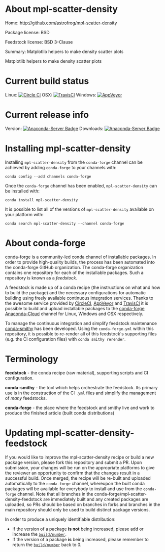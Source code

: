 About mpl-scatter-density
=========================

Home: http://github.com/astrofrog/mpl-scatter-density

Package license: BSD

Feedstock license: BSD 3-Clause

Summary: Matplotlib helpers to make density scatter plots

Matplotlib helpers to make density scatter plots

Current build status
====================

Linux: [![Circle CI](https://circleci.com/gh/conda-forge/mpl-scatter-density-feedstock.svg?style=shield)](https://circleci.com/gh/conda-forge/mpl-scatter-density-feedstock)
OSX: [![TravisCI](https://travis-ci.org/conda-forge/mpl-scatter-density-feedstock.svg?branch=master)](https://travis-ci.org/conda-forge/mpl-scatter-density-feedstock)
Windows: [![AppVeyor](https://ci.appveyor.com/api/projects/status/github/conda-forge/mpl-scatter-density-feedstock?svg=True)](https://ci.appveyor.com/project/conda-forge/mpl-scatter-density-feedstock/branch/master)

Current release info
====================
Version: [![Anaconda-Server Badge](https://anaconda.org/conda-forge/mpl-scatter-density/badges/version.svg)](https://anaconda.org/conda-forge/mpl-scatter-density)
Downloads: [![Anaconda-Server Badge](https://anaconda.org/conda-forge/mpl-scatter-density/badges/downloads.svg)](https://anaconda.org/conda-forge/mpl-scatter-density)

Installing mpl-scatter-density
==============================

Installing `mpl-scatter-density` from the `conda-forge` channel can be achieved by adding `conda-forge` to your channels with:

```
conda config --add channels conda-forge
```

Once the `conda-forge` channel has been enabled, `mpl-scatter-density` can be installed with:

```
conda install mpl-scatter-density
```

It is possible to list all of the versions of `mpl-scatter-density` available on your platform with:

```
conda search mpl-scatter-density --channel conda-forge
```


About conda-forge
=================

conda-forge is a community-led conda channel of installable packages.
In order to provide high-quality builds, the process has been automated into the
conda-forge GitHub organization. The conda-forge organization contains one repository
for each of the installable packages. Such a repository is known as a *feedstock*.

A feedstock is made up of a conda recipe (the instructions on what and how to build
the package) and the necessary configurations for automatic building using freely
available continuous integration services. Thanks to the awesome service provided by
[CircleCI](https://circleci.com/), [AppVeyor](http://www.appveyor.com/)
and [TravisCI](https://travis-ci.org/) it is possible to build and upload installable
packages to the [conda-forge](https://anaconda.org/conda-forge)
[Anaconda-Cloud](http://docs.anaconda.org/) channel for Linux, Windows and OSX respectively.

To manage the continuous integration and simplify feedstock maintenance
[conda-smithy](http://github.com/conda-forge/conda-smithy) has been developed.
Using the ``conda-forge.yml`` within this repository, it is possible to re-render all of
this feedstock's supporting files (e.g. the CI configuration files) with ``conda smithy rerender``.


Terminology
===========

**feedstock** - the conda recipe (raw material), supporting scripts and CI configuration.

**conda-smithy** - the tool which helps orchestrate the feedstock.
                   Its primary use is in the construction of the CI ``.yml`` files
                   and simplify the management of *many* feedstocks.

**conda-forge** - the place where the feedstock and smithy live and work to
                  produce the finished article (built conda distributions)


Updating mpl-scatter-density-feedstock
======================================

If you would like to improve the mpl-scatter-density recipe or build a new
package version, please fork this repository and submit a PR. Upon submission,
your changes will be run on the appropriate platforms to give the reviewer an
opportunity to confirm that the changes result in a successful build. Once
merged, the recipe will be re-built and uploaded automatically to the
`conda-forge` channel, whereupon the built conda packages will be available for
everybody to install and use from the `conda-forge` channel.
Note that all branches in the conda-forge/mpl-scatter-density-feedstock are
immediately built and any created packages are uploaded, so PRs should be based
on branches in forks and branches in the main repository should only be used to
build distinct package versions.

In order to produce a uniquely identifiable distribution:
 * If the version of a package **is not** being increased, please add or increase
   the [``build/number``](http://conda.pydata.org/docs/building/meta-yaml.html#build-number-and-string).
 * If the version of a package **is** being increased, please remember to return
   the [``build/number``](http://conda.pydata.org/docs/building/meta-yaml.html#build-number-and-string)
   back to 0.
